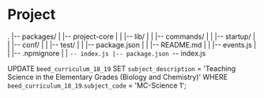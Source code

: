# Project 
. 
|-- packages/
|   |-- project-core
|   |   |-- lib/
|   |   |-- commands/
|   |   |-- startup/
|   |   |-- conf/
|   |   |-- test/
|   |   |-- package.json
|   |   |-- README.md
|   |   |-- events.js
|   |   |-- .npmignore
|   |   `-- index.js
|-- package.json
`-- index.js










UPDATE `beed_curriculum_18_19` SET `subject_description` = 'Teaching Science in the Elementary Grades (Biology and Chemistry)' WHERE `beed_curriculum_18_19`.`subject_code` = 'MC-Science 1';